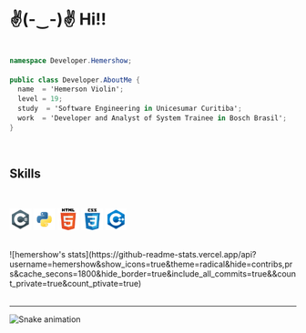 #                 ✌(-‿-)✌ Hi!!

```cs

namespace Developer.Hemershow;

public class Developer.AboutMe {
  name  = 'Hemerson Violin';
  level = 19;
  study  = 'Software Engineering in Unicesumar Curitiba';
  work  = 'Developer and Analyst of System Trainee in Bosch Brasil';  
}

```
<br />

## Skills
<br />

<p>
  <img  width="38" height="38" alingn="left" src="./public/images/csharp.png" alt="C#"/>
  <img  width="38" height="38" alingn="left" src="./public/images/python.png" alt="Python"/>
  <img  width="38" height="38" alingn="left" src="./public/images/html.png" alt="HTML"/>
  <img  width="38" height="38" alingn="left" src="./public/images/css.png" alt="CSS"/>
  <img  width="38" height="38" alingn="left" src="./public/images/c++.png" alt="C++" />
</p>

<br />
![hemershow's stats](https://github-readme-stats.vercel.app/api?username=hemershow&show_icons=true&theme=radical&hide=contribs,prs&cache_secons=1800&hide_border=true&include_all_commits=true&&count_private=true&count_ptivate=true)
<br /> <br>

---

![Snake animation](https://github.com/hemershow/hemershow/blob/output/github-contribution-grid-snake.svg)
